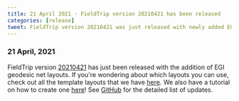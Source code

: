 ```yaml
---
title: 21 April 2021 - FieldTrip version 20210421 has been released
categories: [release]
tweet: FieldTrip version 20210421 was just released with newly added EGI geodesic net layouts! Check out all of the layouts we have here https://www.fieldtriptoolbox.org/template/layout/ and the tutorial on how to create one yourself https://www.fieldtriptoolbox.org/tutorial/layout/ . See http://www.fieldtriptoolbox.org/#21-april-2021
---
```


### 21 April, 2021

FieldTrip version [20210421](http://github.com/fieldtrip/fieldtrip/releases/tag/20210421) has just been released with the addition of EGI geodesic net layouts. If you're wondering about which layouts you can use, check out all the template layouts that we have [here](https://www.fieldtriptoolbox.org/template/layout/). We also have a tutorial on how to create one [here](https://www.fieldtriptoolbox.org/tutorial/layout/)! See [GitHub](https://github.com/fieldtrip/fieldtrip/compare/20210418...20210421) for the detailed list of updates.

